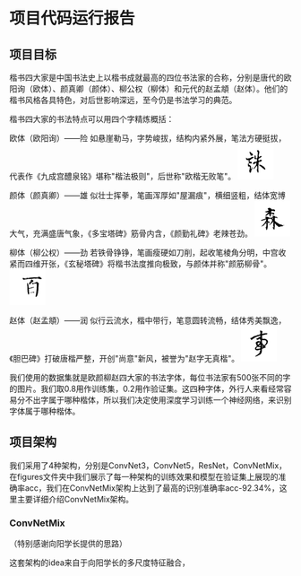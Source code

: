# 项目代码运行报告
## 项目目标
楷书四大家是中国书法史上以楷书成就最高的四位书法家的合称，分别是唐代的欧阳询（欧体）、颜真卿（颜体）、柳公权（柳体）和元代的赵孟頫（赵体）。他们的楷书风格各具特色，对后世影响深远，至今仍是书法学习的典范。

楷书四大家的书法特点可以用四个字精炼概括：

欧体（欧阳询）——险
如悬崖勒马，字势峻拔，结构内紧外展，笔法方硬挺拔，代表作《九成宫醴泉铭》堪称"楷法极则"，后世称"欧楷无败笔"。
![欧体](./images/ou.bmp)

颜体（颜真卿）——雄
似壮士挥拳，笔画浑厚如"屋漏痕"，横细竖粗，结体宽博大气，充满盛唐气象，《多宝塔碑》筋骨内含，《颜勤礼碑》老辣苍劲。
![颜体](./images/yan.bmp)

柳体（柳公权）——劲
若铁骨铮铮，笔画瘦硬如刀削，起收笔棱角分明，中宫收紧而四维开张，《玄秘塔碑》将楷书法度推向极致，与颜体并称"颜筋柳骨"。
![柳体](./images/liu.bmp)

赵体（赵孟頫）——润
似行云流水，楷中带行，笔意圆转流畅，结体秀美飘逸，《胆巴碑》打破唐楷严整，开创"尚意"新风，被誉为"赵字无真楷"。
![赵体](./images/zhao.bmp)

我们使用的数据集就是欧颜柳赵四大家的书法字体，每位书法家有500张不同的字的图片。我们取0.8用作训练集，0.2用作验证集。这四种字体，外行人来看经常容易分不出字属于哪种楷体，所以我们决定使用深度学习训练一个神经网络，来识别字体属于哪种楷体。

## 项目架构
我们采用了4种架构，分别是ConvNet3，ConvNet5，ResNet，ConvNetMix，在figures文件夹中我们展示了每一种架构的训练效果和模型在验证集上展现的准确率acc，我们在ConvNetMix架构上达到了最高的识别准确率acc-92.34%，这里主要详细介绍ConvNetMix架构。

### ConvNetMix
（特别感谢向阳学长提供的思路）

这套架构的idea来自于向阳学长的多尺度特征融合，

